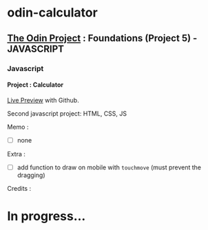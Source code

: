 # odin-calculator

## <a href="https://www.theodinproject.com/">The Odin Project</a> : Foundations (Project 5) - JAVASCRIPT

### Javascript

#### Project : Calculator

<a href="https://lolikana.github.io/odin-calculator/" target="_blank">Live Preview</a> with Github.

Second javascript project: HTML, CSS, JS

Memo :
- [ ] none

Extra :
- [ ] add function to draw on mobile with <code>touchmove</code> (must prevent the dragging)

Credits :



 # In progress...
